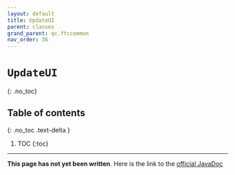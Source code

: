 ```yaml
---
layout: default
title: UpdateUI
parent: classes
grand_parent: qc.ftccommon
nav_order: 36
---
```

# `UpdateUI`
{: .no_toc}

## Table of contents
{: .no_toc .text-delta }

1. TOC
{:toc}
---
**This page has not yet been written**. Here is the link to the [official JavaDoc](https://ftctechnh.github.io/ftc_app/doc/javadoc/com/qualcomm/ftccommon/UpdateUI.html)
        